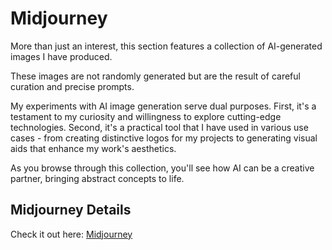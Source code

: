 # Midjourney
More than just an interest, this section features a collection of AI-generated images I have produced. 

These images are not randomly generated but are the result of careful curation and precise prompts. 

My experiments with AI image generation serve dual purposes. First, it's a testament to my curiosity and willingness to explore cutting-edge technologies. Second, it's a practical tool that I have used in various use cases - from creating distinctive logos for my projects to generating visual aids that enhance my work's aesthetics. 

As you browse through this collection, you'll see how AI can be a creative partner, bringing abstract concepts to life.



## Midjourney Details
Check it out here: [Midjourney](https://www.midjourney.com/home/?callbackUrl=%2Fapp%2F)
